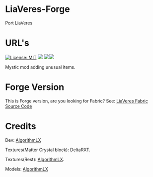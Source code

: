 # LiaVeres-Forge
Port LiaVeres

# URL's
[![License: MIT](https://img.shields.io/badge/License-MIT-blue?style=for-the-badge)](https://github.com/AlgorithmLX-Team/LiaVeres-Fabric/blob/main/LICENSE)
[![](https://img.shields.io/badge/Discord-AlgoTeam-738bd7?style=flat-square.svg)](https://discord.gg/e2Abs6XAYW)
[![](http://cf.way2muchnoise.eu/full_liaveres-forge.svg?badge_style=for_the_badge)](https://www.curseforge.com/minecraft/mc-mods/liaveres-forge/files)[![](http://cf.way2muchnoise.eu/versions/liaveres-forge.svg?badge_style=for_the_badge)](https://www.curseforge.com/minecraft/mc-mods/liaveres-forge/files)

Mystic mod adding unusual items. 


# Forge Version
This is Forge version, are you looking for Fabric? See: [LiaVeres Fabric Source Code](https://github.com/AlgorithmLX-Team/LiaVeres-Fabric)


# Credits
Dev: [AlgorithmLX](https://github.com/IgroGames2227/) 

Textures(Matter Crystal block): DeltaRXT.

Textures(Rest): [AlgorithmLX](https://github.com/IgroGames2227/).

Models: [AlgorithmLX](https://github.com/IgroGames2227/)
